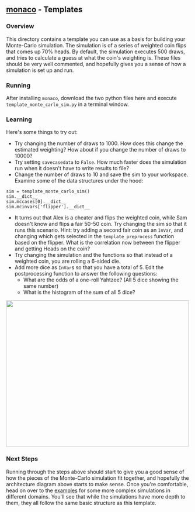 ## [monaco](../) - Templates

### Overview
This directory contains a template you can use as a basis for building your Monte-Carlo simulation. The simulation is of a series of weighted coin flips that comes up 70% heads. By default, the simulation executes 500 draws, and tries to calculate a guess at what the coin's weighting is. These files should be very well commented, and hopefully gives you a sense of how a simulation is set up and run. 

### Running
After installing `monaco`, download the two python files here and execute `template_monte_carlo_sim.py` in a terminal window. 

### Learning
Here's some things to try out:
* Try changing the number of draws to 1000. How does this change the estimated weighting? How about if you change the number of draws to 10000?
* Try setting `savecasedata` to `False`. How much faster does the simulation run when it doesn't have to write results to file?
* Change the number of draws to 10 and save the sim to your workspace. Examine some of the data structures under the hood:
```
sim = template_monte_carlo_sim()
sim.__dict__
sim.mccases[0].__dict__
sim.mcinvars['flipper'].__dict__
``` 
* It turns out that Alex is a cheater and flips the weighted coin, while Sam doesn't know and flips a fair 50-50 coin. Try changing the sim so that it runs this scenario. Hint: try adding a second fair coin as an `InVar`, and changing which gets selected in the `template_preprocess` function based on the flipper. What is the correlation now between the flipper and getting Heads on the coin?
* Try changing the simulation and the functions so that instead of a weighted coin, you are rolling a 6-sided die.
* Add more dice as `InVar`s so that you have a total of 5. Edit the postprocessing function to answer the following questions:
  * What are the odds of a one-roll Yahtzee? (All 5 dice showing the same number)
  * What is the histogram of the sum of all 5 dice?

<p float="left" align="left">
<img width="500" height="400" src="https://raw.githubusercontent.com/scottshambaugh/monaco/master/docs/val_var_case_architecture.png">  
</p>

### Next Steps
Running through the steps above should start to give you a good sense of how the pieces of the Monte-Carlo simulation fit together, and hopefully the architecture diagram above starts to make sense. Once you're comfortable, head on over to the [examples](../examples) for some more complex simulations in different domains. You'll see that while the simulations have more depth to them, they all follow the same basic structure as this template.
